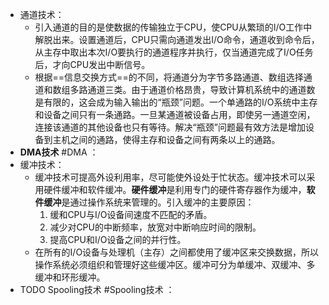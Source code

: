 - 通道技术：
	- 引入通道的目的是使数据的传输独立于CPU，使CPU从繁琐的I/O工作中解脱出来。设置通道后，CPU只需向通道发出I/O命令，通道收到命令后，从主存中取出本次I/O要执行的通道程序并执行，仅当通道完成了I/O任务后，才向CPU发出中断信号。
	- 根据==信息交换方式==的不同，将通道分为字节多路通道、数组选择通道和数组多路通道三类。由于通道价格昂贵，导致计算机系统中的通道数是有限的，这会成为输入输出的“瓶颈”问题。一个单通路的I/O系统中主存和设备之间只有一条通路。一旦某通道被设备占用，即使另一通道空闲，连接该通道的其他设备也只有等待。解决“瓶颈”问题最有效方法是增加设备到主机之间的通路，使得主存和设备之间有两条以上的通路。
- **DMA技术** #DMA ：
- 缓冲技术：
	- 缓冲技术可提高外设利用率，尽可能使外设处于忙状态。缓冲技术可以采用硬件缓冲和软件缓冲。**硬件缓冲**是利用专门的硬件寄存器作为缓冲，**软件缓冲**是通过操作系统来管理的。引入缓冲的主要原因：
	  1. 缓和CPU与I/O设备间速度不匹配的矛盾。
	  2. 减少对CPU的中断频率，放宽对中断响应时间的限制。
	  3. 提高CPU和I/O设备之间的并行性。
	- 在所有的I/O设备与处理机（主存）之间都使用了缓冲区来交换数据，所以操作系统必须组织和管理好这些缓冲区。缓冲可分为单缓冲、双缓冲、多缓冲和环形缓冲。
- TODO Spooling技术 #Spooling技术 ：